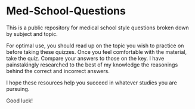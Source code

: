 # Med-School-Questions

This is a public repository for medical school style questions broken down by subject and topic. 

For optimal use, you should read up on the topic you wish to practice on before taking these quizzes.
Once you feel comfortable with the material, take the quiz.
Compare your answers to those on the key.
I have painstakingly researched to the best of my knowledge the reasonings behind the correct and incorrect answers.

I hope these resources help you succeed in whatever studies you are pursuing.

Good luck!
